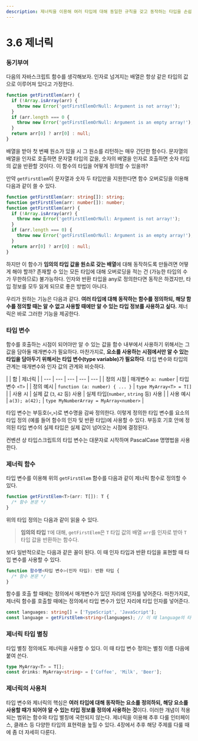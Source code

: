 ```yaml
---
description: 제너릭을 이용해 여러 타입에 대해 동일한 규칙을 갖고 동작하는 타입을 손쉽고 우아하게 정의할 수 있다.
---
```


# 3.6 제너릭

### **동기부여**

다음의 자바스크립트 함수를 생각해보자. 인자로 넘겨지는 배열은 항상 같은 타입의 값으로 이루어져 있다고 가정한다.

```typescript
function getFirstElem(arr) {
  if (!Array.isArray(arr) {
    throw new Error('getFirstElemOrNull: Argument is not array!');
  }
  if (arr.length === 0 {
    throw new Error('getFirstElemOrNull: Argument is an empty array!');
  } 
  return arr[0] ? arr[0] : null;
}
```

배열을 받아 첫 번째 원소가 있을 시 그 원소를 리턴하는 매우 간단한 함수다. 문자열의 배열을 인자로 호출하면 문자열 타입의 값을, 숫자의 배열을 인자로 호출하면 숫자 타입의 값을 반환할 것이다. 이 함수의 타입을 어떻게 정의할 수 있을까?

만약 `getFirstElem`이 문자열과 숫자 두 타입만을 지원한다면 함수 오버로딩을 이용해 다음과 같이 쓸 수 있다.

```typescript
function getFirstElem(arr: string[]): string;
function getFirstElem(arr: number[]): number;
function getFirstElem(arr) {
  if (!Array.isArray(arr) {
    throw new Error('getFirstElemOrNull: Argument is not array!');
  }
  if (arr.length === 0) {
    throw new Error('getFirstElemOrNull: Argument is an empty array!');
  } 
  return arr[0] ? arr[0] : null;
}
```

하지만 이 함수가 **임의의 타입 값을 원소로 갖는 배열**에 대해 동작하도록 만들려면 어떻게 해야 할까? 존재할 수 있는 모든 타입에 대해 오버로딩을 적는 건 \(가능한 타입의 수가 무한하므로\) 불가능하다. 인자와 반환 타입을 any로 정의한다면 동작은 하겠지만, 타입 정보를 모두 잃게 되므로 좋은 방법이 아니다. 

우리가 원하는 기능은 다음과 같다. **여러 타입에 대해 동작하는 함수를 정의하되, 해당 함수를 정의할 때는 알 수 없고 사용할 때에만 알 수 있는 타입 정보를 사용하고 싶다.** 제너릭은 바로 그러한 기능을 제공한다.

### **타입 변수**

함수를 호출하는 시점이 되어야만 알 수 있는 값을 함수 내부에서 사용하기 위해서는 그 값을 담아둘 매개변수가 필요하다. 마찬가지로, **요소를 사용하는 시점에서만 알 수 있는 타입을 담아두기 위해서는 타입 변수\(type variable\)가 필요하다**. 타입 변수와 타입의 관계는 매개변수와 인자 값의 관계와 비슷하다.

|  | 함 | 제너릭 |
| --- | --- | --- | --- | --- |
| 정의 시점 | 매개변수 `a: number` | 타입 변수 `<T>` |
| 정의 예시 | `function (a: number) { ... }` | `type MyArray<T> = T[]` |
| 사용 시 | 실제 값 \(`3`, `42` 등\) 사용 | 실제 타입\(`number`, `string` 등\) 사용 |
| 사용 예시 | `a(3); a(42);` | `type MyNumberArray = MyArray<number>` |

타입 변수는 부등호\(`<`,`>`\)로 변수명을 감싸 정의한다. 이렇게 정의한 타입 변수를 요소의 타입 정의 \(예를 들어 함수의 인자 및 반환 타입\)에 사용할 수 있다. 부등호 기호 안에 정의된 타입 변수의 실제 타입은 실제 값이 넘어오는 시점에 결정된다.

컨벤션 상 타입스크립트의 타입 변수는 대문자로 시작하며 PascalCase 명명법을 사용한다.

### **제너릭 함수**

타입 변수를 이용해 위의 `getFirstElem` 함수를 다음과 같이 제너릭 함수로 정의할 수 있다.

```typescript
function getFirstElem<T>(arr: T[]): T {
  /* 함수 본문 */
}
```

위의 타입 정의는 다음과 같이 읽을 수 있다.

> **임의의 타입** `T`에 대해, `getFirstElem`은 `T` 타입 값의 배열 `arr`를 인자로 받아 `T` 타입 값을 반환하는 함수다.

보다 일반적으로는 다음과 같은 꼴이 된다. 이 때 인자 타입과 반환 타입을 표현할 때 타입 변수를 사용할 수 있다.

```typescript
function 함수명<타입 변수>(인자 타입): 반환 타입 {
  /* 함수 본문 */
}
```

함수를 호출 할 때에는 정의에서 매개변수가 있던 자리에 인자를 넣어준다. 마찬가지로, 제너릭 함수를 호출할 때에는 정의에서 타입 변수가 있던 자리에 타입 인자를 넣어준다.

```typescript
const languages: string[] = ['TypeScript', 'JavaScript'];
const language = getFirstElem<string>(languages); // 이 때 language의 타입은 문자열
```

### **제너릭 타입 별칭**

타입 별칭 정의에도 제너릭을 사용할 수 있다. 이 때 타입 변수 정의는 별칭 이름 다음에 붙여 쓴다.

```typescript
type MyArray<T> = T[];
const drinks: MyArray<string> = ['Coffee', 'Milk', 'Beer'];
```

### **제너릭의 사용처**

타입 변수와 제너릭의 핵심은 **여러 타입에 대해 동작하는 요소를 정의하되, 해당 요소를 사용할 때가 되어야 알 수 있는 타입 정보를 정의에 사용하는 것**이다. 이러한 개념이 적용되는 범위는 함수와 타입 별칭에 국한되지 않는다. 제너릭을 이용해 추후 다룰 인터페이스, 클래스 등 다양한 타입의 표현력을 높힐 수 있다. 4장에서 추후 해당 주제를 다룰 때에 좀 더 자세히 다룬다.


